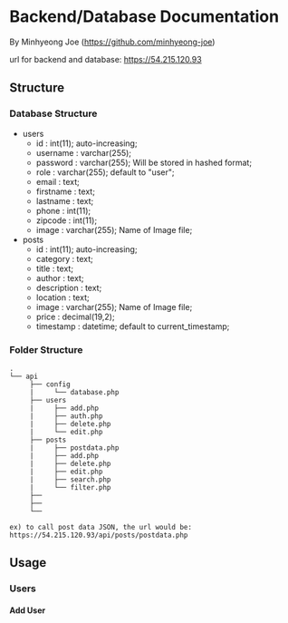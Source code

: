 # Backend/Database Documentation
 By Minhyeong Joe (https://github.com/minhyeong-joe)
 
 url for backend and database: https://54.215.120.93

## Structure

### Database Structure

- users
  - id : int(11); auto-increasing;
  - username : varchar(255);
  - password : varchar(255); Will be stored in hashed format;
  - role : varchar(255); default  to "user";
  - email : text;
  - firstname : text;
  - lastname : text;
  - phone : int(11);
  - zipcode : int(11);
  - image : varchar(255); Name of Image file;
- posts
  - id : int(11); auto-increasing;
  - category : text;
  - title : text;
  - author : text;
  - description : text;
  - location : text;
  - image : varchar(255); Name of Image file;
  - price : decimal(19,2);
  - timestamp : datetime; default to current_timestamp;

### Folder Structure


```
.
└── api
     ├── config
     |     └── database.php
     ├── users
     |     ├── add.php
     |     ├── auth.php
     |     ├── delete.php
     |     └── edit.php
     ├── posts
     |     ├── postdata.php
     |     ├── add.php
     |     ├── delete.php
     |     ├── edit.php
     |     ├── search.php
     |     └── filter.php
     ├──
     ├──
     └──
     
ex) to call post data JSON, the url would be: https://54.215.120.93/api/posts/postdata.php
```

## Usage

### Users
#### Add User
